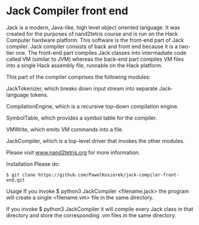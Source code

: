 # Jack Compiler front end

Jack is a modern, Java-like, high level object oriented language. It was created for the purposes of nand2tetris course and is run on the Hack Computer hardware platform. This software is the front-end part of Jack compiler. Jack compiler consists of back and front end because it is a two-tier one. The front-end part compiles Jack classes into intermadiate code called VM (similar to JVM) whereas the back-end part compiles VM files into a single Hack assembly file, runnable on the Hack platform.

This part of the compiler comprises the following modules:

JackTokenizer, which breaks down input stream into separate Jack-language tokens.

CompilationEngine, which is a recursive top-down compilation engine.

SymbolTable, which provides a symbol table for the compiler.

VMWrite, which emits VM commands into a file.

JackCompiler, which is a top-level driver that invokes the other modules.



Please visit www.nand2tetris.org for more information.

Installation
Please do:

`$ git clone https://github.com/PawelKosiorek/jack-compiler-front-end.git`

Usage
If you invoke $ python3 JackCompiler <filename.jack> the program will create a single <filename.vm> file in the same directory.

If you invoke $ python3 JackCompiler <directoryname> it will compile every Jack class in that directory and store the corresponding .vm files in the same directory.

